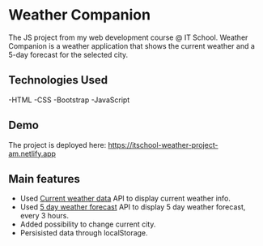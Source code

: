 # Weather Companion

The JS project from my web development course @ IT School. Weather Companion is a weather application that shows the current weather and a 5-day forecast for the selected city.

## Technologies Used

-HTML
-CSS
-Bootstrap
-JavaScript

## Demo

The project is deployed here: https://itschool-weather-project-am.netlify.app

## Main features

- Used [Current weather data](https://openweathermap.org/current) API to display current weather info.
- Used [5 day weather forecast](https://openweathermap.org/forecast5) API to display 5 day weather forecast, every 3 hours.
- Added possibility to change current city.
- Persisisted data through localStorage.

